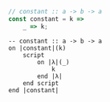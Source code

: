 ```javascript
// constant :: a -> b -> a
const constant = k =>
    _ => k;
```


```applescript
-- constant :: a -> b -> a
on |constant|(k)
    script
        on |λ|(_)
            k
        end |λ|
    end script
end |constant|
```